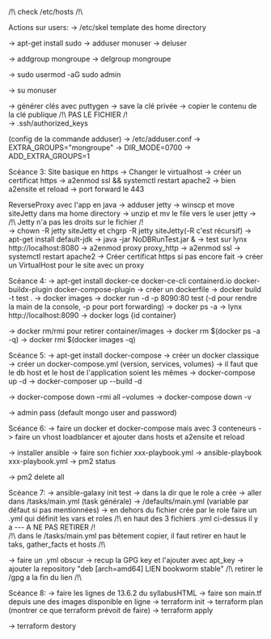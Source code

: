 /!\ check /etc/hosts /!\

Actions sur users:
-> /etc/skel template des home directory

-> apt-get install sudo
-> adduser monuser
-> deluser

-> addgroup mongroupe
-> delgroup mongroupe

-> sudo usermod -aG sudo admin

-> su monuser

-> générer clés avec puttygen
-> save la clé privée
-> copier le contenu de la clé publique /!\ PAS LE FICHIER /!\
-> .ssh/authorized_keys

(config de la commande adduser)
-> /etc/adduser.conf
-> EXTRA_GROUPS="mongroupe"
-> DIR_MODE=0700
-> ADD_EXTRA_GROUPS=1

Scéance 3:
Site basique en https
-> Changer le virtualhost
-> créer un certificat https
-> a2enmod ssl && systemctl restart apache2
-> bien a2ensite et reload
-> port forward le 443

ReverseProxy avec l'app en java
-> adduser jetty
-> winscp et move siteJetty dans ma home directory
-> unzip et mv le file vers le user jetty
-> /!\ Jetty n'a pas les droits sur le fichier /!\
-> chown -R jetty siteJetty et chgrp -R jetty siteJetty(-R c'est récursif)
-> apt-get install default-jdk
-> java -jar NoDBRunTest.jar &
-> test sur lynx http://localhost:8080
-> a2enmod proxy proxy_http
-> a2enmod ssl
-> systemctl restart apache2
-> Créer certificat https si pas encore fait
-> créer un VirtualHost pour le site avec un proxy

Scéance 4:
-> apt-get install docker-ce docker-ce-cli containerd.io docker-buildx-plugin docker-compose-plugin
-> créer un dockerfile
-> docker build -t test .
-> docker images
-> docker run -d -p 8090:80 test (-d pour rendre la main de la console, -p pour port forwarding)
-> docker ps -a
-> lynx http://localhost:8090
-> docker logs {id container}

-> docker rm/rmi pour retirer container/images
-> docker rm $(docker ps -a -q)
-> docker rmi $(docker images -q)

Scéance 5:
-> apt-get install docker-compose
-> créer un docker classique
-> créer un docker-compose.yml (version, services, volumes)
-> il faut que le db host et le host de l'application soient les mêmes
-> docker-compose up -d
-> docker-composer up --build -d

-> docker-compose down –rmi all –volumes
-> docker-compose down -v

-> admin pass (default mongo user and password)

Scéance 6:
-> faire un docker et docker-compose mais avec 3 conteneurs
-> faire un vhost loadblancer et ajouter dans hosts et a2ensite et reload

-> installer ansible
-> faire son fichier xxx-playbook.yml
-> ansible-playbook xxx-playbook.yml
-> pm2 status

-> pm2 delete all

Scéance 7:
-> ansible-galaxy init test
-> dans la dir que le role a crée 
-> aller dans /tasks/main.yml (task générale)
-> /defaults/main.yml (variable par défaut si pas mentionnées)
-> en dehors du fichier crée par le role faire un .yml qui définit les vars et roles
/!\ en haut des 3 fichiers .yml ci-dessus il y a  ---  A NE PAS RETIRER /!\
/!\ dans le /tasks/main.yml pas bêtement copier, il faut retirer en haut le taks, gather_facts et hosts /!\

-> faire un .yml obscur
-> recup la GPG key et l'ajouter avec apt_key
-> ajouter la repository "deb [arch=amd64] LIEN bookworm stable" /!\ retirer le /gpg a la fin du lien /!\

Scéance 8:
-> faire les lignes de 13.6.2 du syllabusHTML
-> faire son main.tf depuis une des images disponible en ligne
-> terraform init
-> terraform plan (montrer ce que terraform prévoit de faire)
-> terraform apply

-> terraform destory
